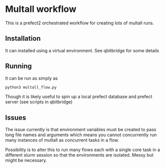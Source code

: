 # Multall workflow
This is a prefect2 orchestrated workflow for creating lots of multall runs.

## Installation

It can installed using a virtual environment. See qbitbridge for some details

## Running

It can be run as simply as
```bash
python3 multall_flow.py
```
Though it is likely useful to spin up a local prefect database and prefect server (see scripts in qbitbridge)

## Issues
The issue currently is that environment variables must be created to pass long file names and arguments which means you cannot concurrently 
run many instances of multall as concurrent tasks in a flow.

Possibility is to alter this to run many flows each with a single core task in a different slurm session so that the environments are isolated. Messy but might be necessary. 
